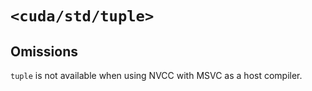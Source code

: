 # `<cuda/std/tuple>`

## Omissions

`tuple` is not available when using NVCC with MSVC as a host compiler.

